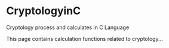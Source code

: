 # CryptologyinC
Cryptology process and calculates in C Language 


This page contains calculation functions related to cryptology...

